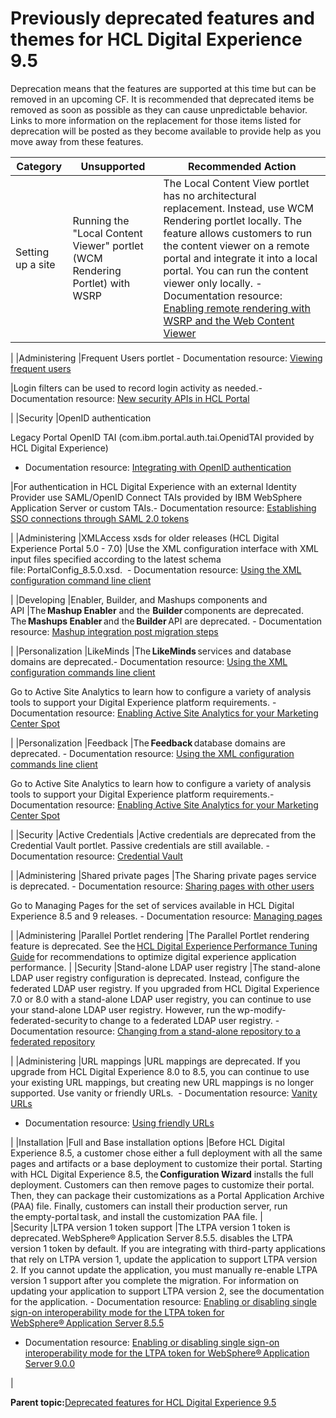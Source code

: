 # Previously deprecated features and themes for HCL Digital Experience 9.5

Deprecation means that the features are supported at this time but can be removed in an upcoming CF. It is recommended that deprecated items be removed as soon as possible as they can cause unpredictable behavior. Links to more information on the replacement for those items listed for deprecation will be posted as they become available to provide help as you move away from these features.

|Category|Unsupported|Recommended Action|
|--------|-----------|------------------|
|Setting up a site |Running the "Local Content Viewer" portlet \(WCM Rendering Portlet\) with WSRP |The Local Content View portlet has no architectural replacement. Instead, use WCM Rendering portlet locally. The feature allows customers to run the content viewer on a remote portal and integrate it into a local portal. You can run the content viewer only locally. -   Documentation resource: [Enabling remote rendering with WSRP and the Web Content Viewer](../wcm/wcm_config_wcmviewer_wsrp.md)

|
|Administering |Frequent Users portlet -   Documentation resource: [Viewing frequent users](https://help.hcltechsw.com/digital-experience/8.5/panel_help/h_main_frequent_users.html)

|Login filters can be used to record login activity as needed.-   Documentation resource: [New security APIs in HCL Portal](https://support.hcltechsw.com/csm)

|
|Security |OpenID authentication

 Legacy Portal OpenID TAI \(com.ibm.portal.auth.tai.OpenidTAI provided by HCL Digital Experience\)

-   Documentation resource: [Integrating with OpenID authentication](../security/use_openid.md)

|For authentication in HCL Digital Experience with an external Identity Provider use SAML/OpenID Connect TAIs provided by IBM WebSphere Application Server or custom TAIs.-   Documentation resource: [Establishing SSO connections through SAML 2.0 tokens](../dev-portlet/outbhttp_auth_est_sso_saml_tok.md)

|
|Administering |XMLAccess xsds for older releases \(HCL Digital Experience Portal 5.0 - 7.0\) |Use the XML configuration interface with XML input files specified according to the latest schema file: PortalConfig\_8.5.0.xsd.  -   Documentation resource: [Using the XML configuration command line client](../admin-system/adxmltsk_cmdln.md)

|
|Developing |Enabler, Builder, and Mashups components and API |The **Mashup Enabler** and the **Builder** components are deprecated. The **Mashups Enabler** and the **Builder** API are deprecated. -   Documentation resource: [Mashup integration post migration steps](../migrate/mig_mashup_post.md)

|
|Personalization |LikeMinds |The **LikeMinds** services and database domains are deprecated.-   Documentation resource: [Using the XML configuration commands line client](../admin-system/adxmltsk_cmdln.md)

 Go to Active Site Analytics to learn how to configure a variety of analysis tools to support your Digital Experience platform requirements. -   Documentation resource: [Enabling Active Site Analytics for your Marketing Center Spot](https://support.hcltechsw.com/csm)

|
|Personalization |Feedback |The **Feedback** database domains are deprecated. -   Documentation resource: [Using the XML configuration commands line client](../admin-system/adxmltsk_cmdln.md)

Go to Active Site Analytics to learn how to configure a variety of analysis tools to support your Digital Experience platform requirements.-   Documentation resource: [Enabling Active Site Analytics for your Marketing Center Spot](https://support.hcltechsw.com/csm)

|
|Security |Active Credentials |Active credentials are deprecated from the Credential Vault portlet. Passive credentials are still available. -   Documentation resource: [Credential Vault](../plan/plan_credvault.md)

|
|Administering |Shared private pages |The Sharing private pages service is deprecated. -   Documentation resource: [Sharing pages with other users](https://support.hcltechsw.com/csm)

Go to Managing Pages for the set of services available in HCL Digital Experience 8.5 and 9 releases. -   Documentation resource: [Managing pages](../admin-system/mp_manage_pages.md)

|
|Administering |Parallel Portlet rendering |The Parallel Portlet rendering feature is deprecated. See the [HCL Digital Experience Performance Tuning Guide](https://support.hcltechsw.com/csm?id=kb_article&sysparm_article=KB0074411) for recommendations to optimize digital experience application performance. |
|Security |Stand-alone LDAP user registry |The stand-alone LDAP user registry configuration is deprecated. Instead, configure the federated LDAP user registry. If you upgraded from HCL Digital Experience 7.0 or 8.0 with a stand-alone LDAP user registry, you can continue to use your stand-alone LDAP user registry. However, run the wp-modify-federated-security to change to a federated LDAP user registry. -   Documentation resource: [Changing from a stand-alone repository to a federated repository](../security/mod_fed_sec.md)

|
|Administering |URL mappings |URL mappings are deprecated. If you upgrade from HCL Digital Experience 8.0 to 8.5, you can continue to use your existing URL mappings, but creating new URL mappings is no longer supported. Use vanity or friendly URLs.  -   Documentation resource: [Vanity URLs](../wcm/vanity_urls.md)
-   Documentation resource: [Using friendly URLs](../admin-system/mp_friendly_url.md)

|
|Installation |Full and Base installation options |Before HCL Digital Experience 8.5, a customer chose either a full deployment with all the same pages and artifacts or a base deployment to customize their portal. Starting with HCL Digital Experience 8.5, the **Configuration Wizard** installs the full deployment. Customers can then remove pages to customize their portal. Then, they can package their customizations as a Portal Application Archive \(PAA\) file. Finally, customers can install their production server, run the empty-portal task, and install the customization PAA file. |
|Security |LTPA version 1 token support |The LTPA version 1 token is deprecated. WebSphere® Application Server 8.5.5. disables the LTPA version 1 token by default. If you are integrating with third-party applications that rely on LTPA version 1, update the application to support LTPA version 2. If you cannot update the application, you must manually re-enable LTPA version 1 support after you complete the migration. For information on updating your application to support LTPA version 2, see the documentation for the application. -   Documentation resource: [Enabling or disabling single sign-on interoperability mode for the LTPA token for WebSphere® Application Server 8.5.5](https://www.ibm.com/support/knowledgecenter/en/SSAW57_8.5.5/com.ibm.websphere.nd.multiplatform.doc/ae/twbs_interopltpatoken.html)
-   Documentation resource: [Enabling or disabling single sign-on interoperability mode for the LTPA token for WebSphere® Application Server 9.0.0](https://www.ibm.com/support/knowledgecenter/en/SSAW57_9.0.0/com.ibm.websphere.nd.multiplatform.doc/ae/twbs_interopltpatoken.html)

|

**Parent topic:**[Deprecated features for HCL Digital Experience 9.5](../reference/deprecated_features.md)

